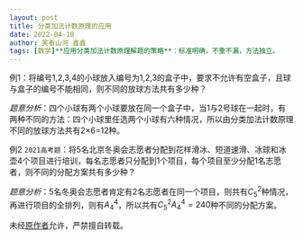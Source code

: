 ```yaml
---
layout: post
title: 分类加法计数原理的应用
date: 2022-04-10
author: 笑看山河 鑫鑫
tags: [数学]**应用分类加法计数原理解题的策略**：标准明确，不重不漏，方法独立。
---
```


例1：将编号1,2,3,4的小球放入编号为1,2,3的盒子中，要求不允许有空盒子，且球与盒子的编号不能相同，则不同的放球方法共有多少种？

*题意分析*：四个小球有两个小球要放在同一个盒子中，当1与2号球在一起时，有两种不同的方法：四个小球里任选两个小球有六种情况，所以由分类加法计数原理不同的放球方法共有2×6=12种。

例2 `2021高考题`：将5名北京冬奥会志愿者分配到花样滑冰、短道速滑、冰球和冰壶4个项目进行培训，每名志愿者只分配到1个项目，每个项目至少分配1名志愿者，则不同的分配方案共有多少种？

*题意分析*：5名冬奥会志愿者肯定有2名志愿者在同一个项目，则共有$C_5^2$种情况，再进行项目的全排列，则有$A_4^4$，所以共有$C_5^2A_4^4=240$种不同的分配方案。

未经[原作者](mailto:reprint@xilong.tk)允许，严禁擅自转载。
